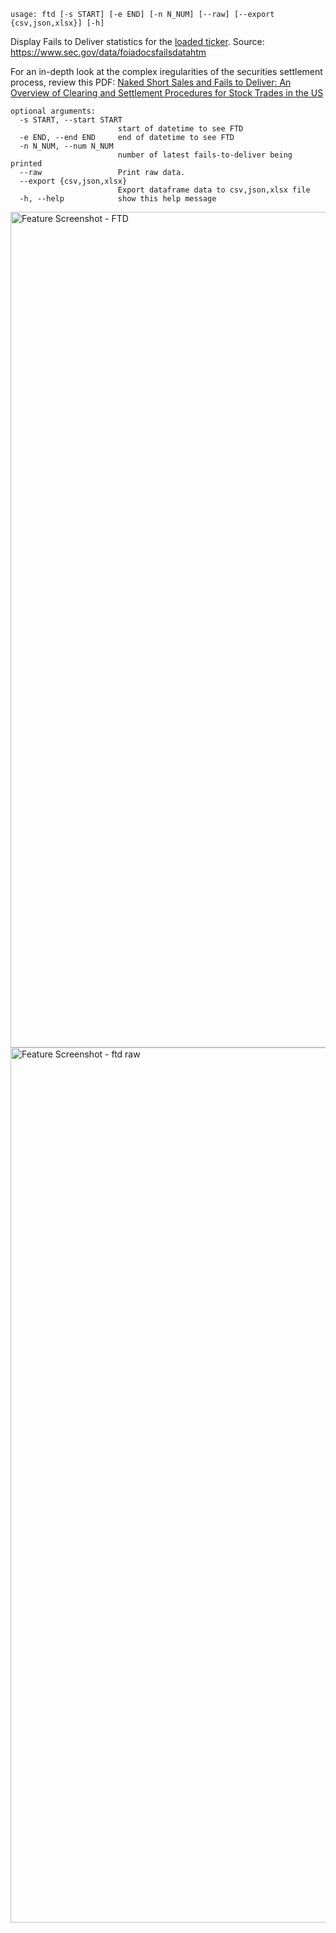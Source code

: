 ```
usage: ftd [-s START] [-e END] [-n N_NUM] [--raw] [--export {csv,json,xlsx}] [-h]
```

Display Fails to Deliver statistics for the [loaded ticker](https://gamestonkterminal.github.io/stocks/load/). Source: https://www.sec.gov/data/foiadocsfailsdatahtm

For an in-depth look at the complex iregularities of the securities settlement process, review this PDF:
[Naked Short Sales and Fails to Deliver: An Overview of Clearing and Settlement Procedures for Stock Trades in the US](https://github.com/deeleeramone/GamestonkTerminal/files/7489219/Naked.Short.Sales.and.Fails.to.Deliver.pdf)

```
optional arguments:
  -s START, --start START
                        start of datetime to see FTD
  -e END, --end END     end of datetime to see FTD
  -n N_NUM, --num N_NUM
                        number of latest fails-to-deliver being printed
  --raw                 Print raw data.
  --export {csv,json,xlsx}
                        Export dataframe data to csv,json,xlsx file
  -h, --help            show this help message
```

<img width="1337" alt="Feature Screenshot - FTD" src="https://user-images.githubusercontent.com/85772166/140587710-02d97bbe-d75c-4489-8411-e051e7d802a6.png">

<img width="1400" alt="Feature Screenshot - ftd raw" src="https://user-images.githubusercontent.com/85772166/140587632-bd97eb1c-3f79-4537-a86e-5b22042a365e.png">
